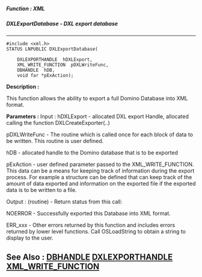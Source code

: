 ##### Function : XML
##### DXLExportDatabase - DXL export database
---
```
#include <xml.h>
STATUS LNPUBLIC DXLExportDatabase(

	DXLEXPORTHANDLE  hDXLExport,
	XML_WRITE_FUNCTION  pDXLWriteFunc,
	DBHANDLE  hDB,
	void far *pExAction);
```
**Description :**

This function allows the ability to export a full Domino Database into XML 
format.

**Parameters :**
Input :
hDXLExport  -  allocated DXL export Handle, allocated calling the function DXLCreateExporter(..)

pDXLWriteFunc  -  The routine which is called once for each block of data to be written.  This routine is user defined.

hDB  -  allocated handle to the Domino database that is to be exported

pExAction  -  user defined parameter passed to the XML_WRITE_FUNCTION.  This data can be a means for keeping track of information during the export process.  For example a structure can be defined that can keep track of the amount of data exported and information on the exported file if the exported data is to be written to a file.

Output :
(routine)  -  Return status from this call: 

NOERROR - Successfully exported this Database into XML format.

ERR_xxx - Other errors returned by this function and includes errors returned by lower level functions. Call OSLoadString to obtain a string to display to the user.



**See Also :**
[DBHANDLE](/domino-c-api-docs/reference/Data/DBHANDLE)
[DXLEXPORTHANDLE](/domino-c-api-docs/reference/Data/DXLEXPORTHANDLE)
[XML_WRITE_FUNCTION](/domino-c-api-docs/reference/Data/XML_WRITE_FUNCTION)
---
